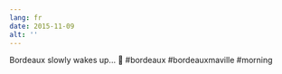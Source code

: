 ```yaml
---
lang: fr
date: 2015-11-09
alt: ''
---
```


Bordeaux slowly wakes up... 🌆 #bordeaux #bordeauxmaville #morning
